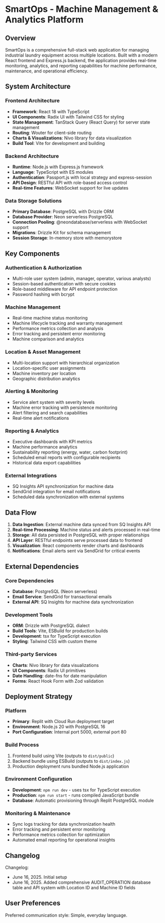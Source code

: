 # SmartOps - Machine Management & Analytics Platform

## Overview

SmartOps is a comprehensive full-stack web application for managing industrial laundry equipment across multiple locations. Built with a modern React frontend and Express.js backend, the application provides real-time monitoring, analytics, and reporting capabilities for machine performance, maintenance, and operational efficiency.

## System Architecture

### Frontend Architecture
- **Framework**: React 18 with TypeScript
- **UI Components**: Radix UI with Tailwind CSS for styling
- **State Management**: TanStack Query (React Query) for server state management
- **Routing**: Wouter for client-side routing
- **Charts & Visualizations**: Nivo library for data visualization
- **Build Tool**: Vite for development and building

### Backend Architecture
- **Runtime**: Node.js with Express.js framework
- **Language**: TypeScript with ES modules
- **Authentication**: Passport.js with local strategy and express-session
- **API Design**: RESTful API with role-based access control
- **Real-time Features**: WebSocket support for live updates

### Data Storage Solutions
- **Primary Database**: PostgreSQL with Drizzle ORM
- **Database Provider**: Neon serverless PostgreSQL
- **Connection Pooling**: @neondatabase/serverless with WebSocket support
- **Migrations**: Drizzle Kit for schema management
- **Session Storage**: In-memory store with memorystore

## Key Components

### Authentication & Authorization
- Multi-role user system (admin, manager, operator, various analysts)
- Session-based authentication with secure cookies
- Role-based middleware for API endpoint protection
- Password hashing with bcrypt

### Machine Management
- Real-time machine status monitoring
- Machine lifecycle tracking and warranty management
- Performance metrics collection and analysis
- Error tracking and persistent error monitoring
- Machine comparison and analytics

### Location & Asset Management
- Multi-location support with hierarchical organization
- Location-specific user assignments
- Machine inventory per location
- Geographic distribution analytics

### Alerting & Monitoring
- Service alert system with severity levels
- Machine error tracking with persistence monitoring
- Alert filtering and search capabilities
- Real-time alert notifications

### Reporting & Analytics
- Executive dashboards with KPI metrics
- Machine performance analytics
- Sustainability reporting (energy, water, carbon footprint)
- Scheduled email reports with configurable recipients
- Historical data export capabilities

### External Integrations
- SQ Insights API synchronization for machine data
- SendGrid integration for email notifications
- Scheduled data synchronization with external systems

## Data Flow

1. **Data Ingestion**: External machine data synced from SQ Insights API
2. **Real-time Processing**: Machine status and alerts processed in real-time
3. **Storage**: All data persisted in PostgreSQL with proper relationships
4. **API Layer**: RESTful endpoints serve processed data to frontend
5. **Visualization**: React components render charts and dashboards
6. **Notifications**: Email alerts sent via SendGrid for critical events

## External Dependencies

### Core Dependencies
- **Database**: PostgreSQL (Neon serverless)
- **Email Service**: SendGrid for transactional emails
- **External API**: SQ Insights for machine data synchronization

### Development Tools
- **ORM**: Drizzle with PostgreSQL dialect
- **Build Tools**: Vite, ESBuild for production builds
- **Development**: tsx for TypeScript execution
- **Styling**: Tailwind CSS with custom theme

### Third-party Services
- **Charts**: Nivo library for data visualizations
- **UI Components**: Radix UI primitives
- **Date Handling**: date-fns for date manipulation
- **Forms**: React Hook Form with Zod validation

## Deployment Strategy

### Platform
- **Primary**: Replit with Cloud Run deployment target
- **Environment**: Node.js 20 with PostgreSQL 16
- **Port Configuration**: Internal port 5000, external port 80

### Build Process
1. Frontend build using Vite (outputs to `dist/public`)
2. Backend bundle using ESBuild (outputs to `dist/index.js`)
3. Production deployment runs bundled Node.js application

### Environment Configuration
- **Development**: `npm run dev` - uses tsx for TypeScript execution
- **Production**: `npm run start` - runs compiled JavaScript bundle
- **Database**: Automatic provisioning through Replit PostgreSQL module

### Monitoring & Maintenance
- Sync logs tracking for data synchronization health
- Error tracking and persistent error monitoring
- Performance metrics collection for optimization
- Automated email reporting for operational insights

## Changelog

Changelog:
- June 16, 2025. Initial setup
- June 16, 2025. Added comprehensive AUDIT_OPERATION database table and API system with Location ID and Machine ID fields

## User Preferences

Preferred communication style: Simple, everyday language.